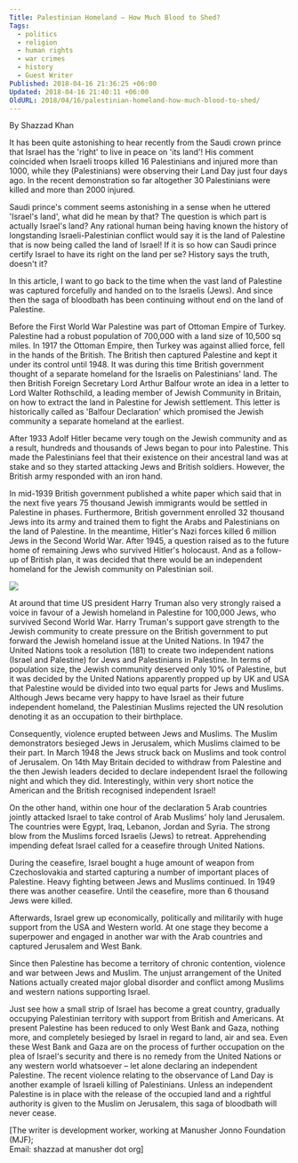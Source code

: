 ```yaml
---
Title: Palestinian Homeland – How Much Blood to Shed?
Tags:
  - politics
  - religion
  - human rights
  - war crimes
  - history
  - Guest Writer
Published: 2018-04-16 21:36:25 +06:00
Updated: 2018-04-16 21:40:11 +06:00
OldURL: 2018/04/16/palestinian-homeland-how-much-blood-to-shed/
---
```


By Shazzad Khan
 
It has been quite astonishing to hear recently from the Saudi crown prince that Israel has the 'right' to live in peace on 'its land'! His comment coincided when Israeli troops killed 16 Palestinians and injured more than 1000, while they (Palestinians) were observing their Land Day just four days ago. In the recent demonstration so far altogether 30 Palestinians were killed and more than 2000 injured.

Saudi prince's comment seems astonishing in a sense when he uttered 'Israel's land', what did he mean by that? The question is which part is actually Israel's land? Any rational human being having known the history of longstanding Israeli-Palestinian conflict would say it is the land of Palestine that is now being called the land of Israel! If it is so how can Saudi prince certify Israel to have its right on the land per se? History says the truth, doesn't it?

In this article, I want to go back to the time when the vast land of Palestine was captured forcefully and handed on to the Israelis (Jews). And since then the saga of bloodbath has been continuing without end on the land of Palestine.

Before the First World War Palestine was part of Ottoman Empire of Turkey. Palestine had a robust population of 700,000 with a land size of 10,500 sq miles. In 1917 the Ottoman Empire, then Turkey was against allied force, fell in the hands of the British. The British then captured Palestine and kept it under its control until 1948. It was during this time British government thought of a separate homeland for the Israelis on Palestinians' land. The then British Foreign Secretary Lord Arthur Balfour wrote an idea in a letter to Lord Walter Rothschild, a leading member of Jewish Community in Britain, on how to extract the land in Palestine for Jewish settlement. This letter is historically called as 'Balfour Declaration' which promised the Jewish community a separate homeland at the earliest.

After 1933 Adolf Hitler became very tough on the Jewish community and as a result, hundreds and thousands of Jews began to pour into Palestine. This made the Palestinians feel that their existence on their ancestral land was at stake and so they started attacking Jews and British soldiers. However, the British army responded with an iron hand.

In mid-1939 British government published a white paper which said that in the next five years 75 thousand Jewish immigrants would be settled in Palestine in phases. Furthermore, British government enrolled 32 thousand Jews into its army and trained them to fight the Arabs and Palestinians on the land of Palestine. In the meantime, Hitler's Nazi forces killed 6 million Jews in the Second World War. After 1945, a question raised as to the future home of remaining Jews who survived Hitler's holocaust. And as a follow-up of British plan, it was decided that there would be an independent homeland for the Jewish community on Palestinian soil.

![](https://redice.tv/a/c/n/15/32964Palestine_large.ab94b306.jpg)

At around that time US president Harry Truman also very strongly raised a voice in favour of a Jewish homeland in Palestine for 100,000 Jews, who survived Second World War. Harry Truman's support gave strength to the Jewish community to create pressure on the British government to put forward the Jewish homeland issue at the United Nations. In 1947 the United Nations took a resolution (181) to create two independent nations (Israel and Palestine) for Jews and Palestinians in Palestine. In terms of population size, the Jewish community deserved only 10% of Palestine, but it was decided by the United Nations apparently propped up by UK and USA that Palestine would be divided into two equal parts for Jews and Muslims. Although Jews became very happy to have Israel as their future independent homeland, the Palestinian Muslims rejected the UN resolution denoting it as an occupation to their birthplace.

Consequently, violence erupted between Jews and Muslims. The Muslim demonstrators besieged Jews in Jerusalem, which Muslims claimed to be their part. In March 1948 the Jews struck back on Muslims and took control of Jerusalem. On 14th May Britain decided to withdraw from Palestine and the then Jewish leaders decided to declare independent Israel the following night and which they did. Interestingly, within very short notice the American and the British recognised independent Israel!

On the other hand, within one hour of the declaration 5 Arab countries jointly attacked Israel to take control of Arab Muslims' holy land Jerusalem. The countries were Egypt, Iraq, Lebanon, Jordan and Syria. The strong blow from the Muslims forced Israelis (Jews) to retreat. Apprehending impending defeat Israel called for a ceasefire through United Nations.

During the ceasefire, Israel bought a huge amount of weapon from Czechoslovakia and started capturing a number of important places of Palestine. Heavy fighting between Jews and Muslims continued. In 1949 there was another ceasefire. Until the ceasefire, more than 6 thousand Jews were killed.

Afterwards, Israel grew up economically, politically and militarily with huge support from the USA and Western world. At one stage they become a superpower and engaged in another war with the Arab countries and captured Jerusalem and West Bank.

Since then Palestine has become a territory of chronic contention, violence and war between Jews and Muslim. The unjust arrangement of the United Nations actually created major global disorder and conflict among Muslims and western nations supporting Israel.
 
Just see how a small strip of Israel has become a great country, gradually occupying Palestinian territory with support from British and Americans. At present Palestine has been reduced to only West Bank and Gaza, nothing more, and completely besieged by Israel in regard to land, air and sea. Even these West Bank and Gaza are on the process of further occupation on the plea of Israel's security and there is no remedy from the United Nations or any western world whatsoever – let alone declaring an independent Palestine.
The recent violence relating to the observance of Land Day is another example of Israeli killing of Palestinians. Unless an independent Palestine is in place with the release of the occupied land and a rightful authority is given to the Muslim on Jerusalem, this saga of bloodbath will never cease.  

[The writer is development worker, working at Manusher Jonno Foundation (MJF);  
Email: shazzad at manusher dot org]
